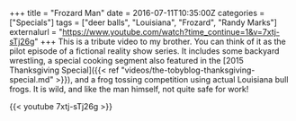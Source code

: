 +++
title = "Frozard Man"
date = 2016-07-11T10:35:00Z
categories = ["Specials"]
tags = ["deer balls", "Louisiana", "Frozard", "Randy Marks"]
externalurl = "https://www.youtube.com/watch?time_continue=1&v=7xtj-sTj26g"
+++
This is a tribute video to my brother. You can think of it as the pilot episode of a fictional reality show series. It includes some backyard wrestling, a special cooking segment also featured in the [2015 Thanksgiving Special]({{< ref "videos/the-tobyblog-thanksgiving-special.md" >}}), and a frog tossing competition using actual Louisiana bull frogs. It is wild, and like the man himself, not quite safe for work!

{{< youtube 7xtj-sTj26g >}}